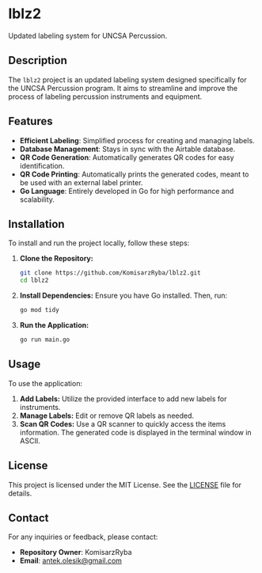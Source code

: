 # lblz2

Updated labeling system for UNCSA Percussion.

## Description

The `lblz2` project is an updated labeling system designed specifically for the UNCSA Percussion program. It aims to streamline and improve the process of labeling percussion instruments and equipment.

## Features

- **Efficient Labeling**: Simplified process for creating and managing labels.
- **Database Management**: Stays in sync with the Airtable database.
- **QR Code Generation**: Automatically generates QR codes for easy identification.
- **QR Code Printing**: Automatically prints the generated codes, meant to be used with an external label printer.
- **Go Language**: Entirely developed in Go for high performance and scalability.

## Installation

To install and run the project locally, follow these steps:

1. **Clone the Repository:**
   ```bash
   git clone https://github.com/KomisarzRyba/lblz2.git
   cd lblz2
   ```

2. **Install Dependencies:**
   Ensure you have Go installed. Then, run:
   ```bash
   go mod tidy
   ```

3. **Run the Application:**
   ```bash
   go run main.go
   ```

## Usage

To use the application:

1. **Add Labels:**
   Utilize the provided interface to add new labels for instruments.
2. **Manage Labels:**
   Edit or remove QR labels as needed.
3. **Scan QR Codes:**
   Use a QR scanner to quickly access the items information. The generated code is displayed in the terminal window in ASCII.

## License

This project is licensed under the MIT License. See the [LICENSE](LICENSE) file for details.

## Contact

For any inquiries or feedback, please contact:

- **Repository Owner**: KomisarzRyba
- **Email**: [antek.olesik@gmail.com](mailto:antek.olesik@gmail.com)
